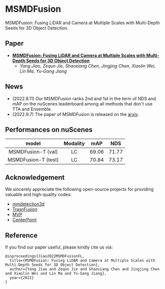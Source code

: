 # MSMDFusion
MSMDFusion: Fusing LiDAR and Camera at Multiple Scales with Multi-Depth Seeds for 3D Object Detection.

## Paper
- **[MSMDFusion: Fusing LiDAR and Camera at Multiple Scales with Multi-Depth Seeds for 3D Object Detection](https://arxiv.org/abs/2209.03102)**
  - *Yang Jiao, Zequn Jie, Shaoxiang Chen, Jingjing Chen, Xiaolin Wei, Lin Ma, Yu-Gang Jiang*


## News
- (2022.8.11) Our MSMDFusion ranks 2nd and 1st in the term of NDS and mAP on the nuScenes leaderboard among all methods that don't use TTA and Ensemble. 
- (2022.9.7) The paper of MSMDFusion is released on the [arxiv](https://arxiv.org/abs/2209.03102).

## Performances on nuScenes
|  model   | Modality | mAP | NDS | 
|  :----:  | :----:  |  :----:  |  :----:  |
| MSMDFusion-T (val)  | LC | 69.06 | 71.77 |
| MSMDFusion-T (test)  | LC | 70.84 | 73.17 | 

## Acknowledgement
We sincerely appreciate the following open-source projects for providing valuable and high-quality codes: 
- [mmdetection3d](https://github.com/open-mmlab/mmdetection3d)
- [TrasnFusion](https://github.com/XuyangBai/TransFusion)
- [MVP](https://github.com/tianweiy/MVP)
- [CenterPoint](https://github.com/tianweiy/CenterPoint)

## Reference
If you find our paper useful, please kindly cite us via:
```
@inproceedings{Jiao2022MSMDFusionFL,
  title={MSMDFusion: Fusing LiDAR and Camera at Multiple Scales with Multi-Depth Seeds for 3D Object Detection},
  author={Yang Jiao and Zequn Jie and Shaoxiang Chen and Jingjing Chen and Xiaolin Wei and Lin Ma and Yu-Gang Jiang},
  year={2022}
}
```
